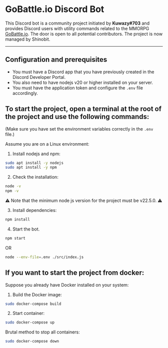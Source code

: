 # GoBattle.io Discord Bot

This Discord bot is a community project initiated by __Kuwazy#703__ and provides Discord users with utility commands related to the MMORPG [GoBattle.io](https://gobattle.io/).
The door is open to all potential contributors. The project is now managed by Shinobit.

-----------------

## Configuration and prerequisites
- You must have a Discord app that you have previously created in the Discord Developer Portal.
- You also need to have nodejs v20 or higher installed on your server.
- You must have the application token and configure the `.env` file accordingly.

## To start the project, open a terminal at the root of the project and use the following commands:
(Make sure you have set the environment variables correctly in the `.env` file.)

Assume you are on a Linux environment:

1. Install nodejs and npm:
```bash
sudo apt install -y nodejs
sudo apt install -y npm
```

2. Check the installation:
```bash
node -v
npm -v
```
  ⚠️ Note that the minimum node js version for the project must be v22.5.0. ⚠️

3. Install dependencies:
```bash
npm install
```

4. Start the bot.
```bash
npm start
```
OR
```bash
node --env-file=.env ./src/index.js
```

## If you want to start the project from docker:

Suppose you already have Docker installed on your system:
 
1. Build the Docker image:
```bash
sudo docker-compose build
```

2. Start container:
```bash
sudo docker-compose up
```

Brutal method to stop all containers:
```bash
sudo docker-compose down
```
